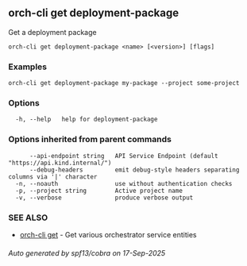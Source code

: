 ## orch-cli get deployment-package

Get a deployment package

```
orch-cli get deployment-package <name> [<version>] [flags]
```

### Examples

```
orch-cli get deployment-package my-package --project some-project
```

### Options

```
  -h, --help   help for deployment-package
```

### Options inherited from parent commands

```
      --api-endpoint string   API Service Endpoint (default "https://api.kind.internal/")
      --debug-headers         emit debug-style headers separating columns via '|' character
  -n, --noauth                use without authentication checks
  -p, --project string        Active project name
  -v, --verbose               produce verbose output
```

### SEE ALSO

* [orch-cli get](orch-cli_get.md)	 - Get various orchestrator service entities

###### Auto generated by spf13/cobra on 17-Sep-2025
